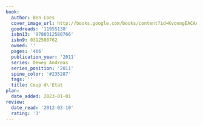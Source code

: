 ```yaml
---
book:
  author: Ben Coes
  cover_image_url: http://books.google.com/books/content?id=KvonngEACAAJ&printsec=frontcover&img=1&zoom=1&source=gbs_api
  goodreads: '11955138'
  isbn13: '9780312580766'
  isbn9: 0312580762
  owned: ''
  pages: '466'
  publication_year: '2011'
  series: Dewey Andreas
  series_position: '2011'
  spine_color: '#235287'
  tags: ''
  title: Coup d\'Etat
plan:
  date_added: 2023-01-01
review:
  date_read: '2012-03-10'
  rating: '3'
---
```

